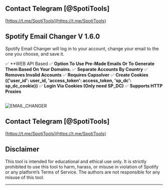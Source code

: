 ## Contact Telegram [@SpotiTools]

[https://t.me/SpotiTools](https://t.me/SpotiTools)

## Spotify Email Changer V 1.6.0
Spotify Email Changer will log in to your account, change your email to the one you choose, and save it.

:white_check_mark:  **WEB API Based 
:white_check_mark:  **Option To Use Pre-Made Emails Or To Generate Them Based On Your Domains.** 
:white_check_mark:  **Separate Accounts By Country** 
:white_check_mark:  **Removes Invalid Accounts** 
:white_check_mark:  **Requires Capsolver** 
:white_check_mark:  **Create Cookies ({'user_id': user_id, 'access_token': access_token, 'sp_dc': sp_dc_cookie})** 
:white_check_mark:  **Login Via Cookies (Only need SP_DC)** 
:white_check_mark:  **Supports HTTP Proxies** 

##

![EMAIL_CHANGER](https://github.com/user-attachments/assets/70dfbe97-5a89-4459-8e08-20e3e0545e31)

## Contact Telegram [@SpotiTools]

[https://t.me/SpotiTools](https://t.me/SpotiTools)

## Disclaimer

This tool is intended for educational and ethical use only. It is strictly prohibited to use this tool to harm, harass, or misuse in violation of Spotify or any platform’s Terms of Service. The authors are not responsible for any misuse of this tool.

---

